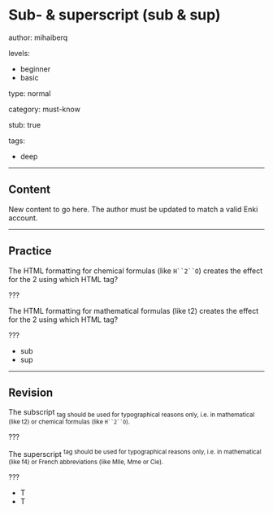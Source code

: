 # Sub- & superscript (sub & sup)
author: mihaiberq

levels:
  - beginner
  - basic

type: normal

category: must-know

stub: true


tags:
  - deep


---
## Content

New content to go here. The author must be updated to match a valid Enki account.

---
## Practice

The HTML formatting for chemical formulas (like `H``2``O`) creates the effect for the 2 using which HTML tag?

???

The HTML formatting for mathematical formulas (like t2) creates the effect for the 2 using which HTML tag?

???

* sub
* sup


---
## Revision

The subscript <sub> tag should be used for typographical reasons only, i.e. in mathematical (like t2) or chemical formulas (like `H``2``O`).

???

The superscript <sup> tag should be used for typographical reasons only, i.e. in mathematical (like f4) or French abbreviations (like Mlle, Mme or Cie).

???
* T
* T
